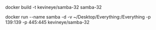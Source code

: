 docker build -t kevineye/samba-32 samba-32

docker run --name samba -d -v ~/Desktop/Everything:/Everything -p 139:139 -p 445:445 kevineye/samba-32
